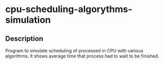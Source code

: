 # cpu-scheduling-algorythms-simulation
 
## Description
Program to simulate scheduling of processed in CPU with various algorithms.
It shows average time that process had to wait to be finished.

